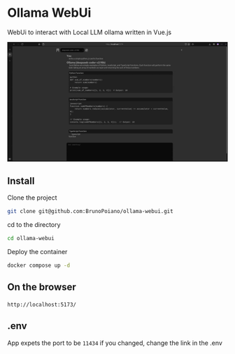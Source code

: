 
# Ollama WebUi
WebUi to interact with Local LLM ollama written in Vue.js 

![Screenshot of the App.](/public/demo.png)

## Install
Clone the project

```bash
git clone git@github.com:BrunoPoiano/ollama-webui.git
```

cd to the directory

```bash
cd ollama-webui
```
Deploy the container

```bash
docker compose up -d
```

## On the browser 
`http://localhost:5173/`


## .env
App expets the port to be `11434` if you changed, change the link in the .env



